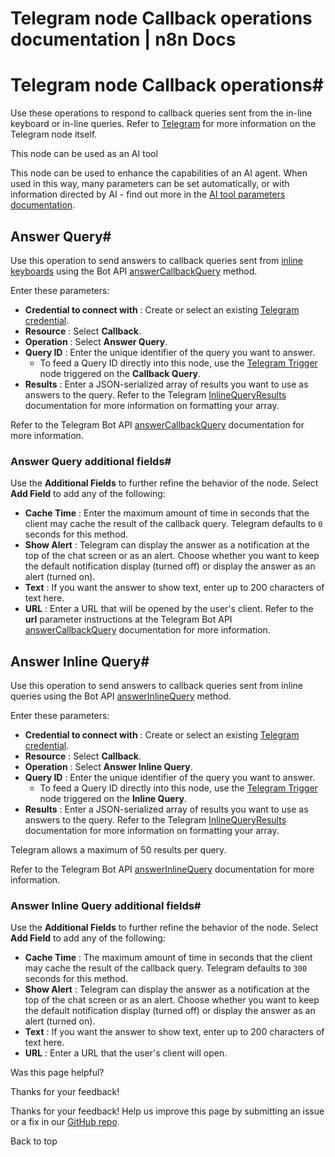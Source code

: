 # Telegram node Callback operations documentation | n8n Docs

[ ](https://github.com/n8n-io/n8n-docs/edit/main/docs/integrations/builtin/app-nodes/n8n-nodes-base.telegram/callback-operations.md "Edit this page")

# Telegram node Callback operations#

Use these operations to respond to callback queries sent from the in-line keyboard or in-line queries. Refer to [Telegram](../) for more information on the Telegram node itself.

This node can be used as an AI tool

This node can be used to enhance the capabilities of an AI agent. When used in this way, many parameters can be set automatically, or with information directed by AI - find out more in the [AI tool parameters documentation](../../../../../advanced-ai/examples/using-the-fromai-function/).

## Answer Query#

Use this operation to send answers to callback queries sent from [inline keyboards](https://core.telegram.org/bots/features#inline-keyboards) using the Bot API [answerCallbackQuery](https://core.telegram.org/bots/api#answercallbackquery) method.

Enter these parameters:

  * **Credential to connect with** : Create or select an existing [Telegram credential](../../../credentials/telegram/).
  * **Resource** : Select **Callback**.
  * **Operation** : Select **Answer Query**.
  * **Query ID** : Enter the unique identifier of the query you want to answer.
    * To feed a Query ID directly into this node, use the [Telegram Trigger](../../../trigger-nodes/n8n-nodes-base.telegramtrigger/) node triggered on the **Callback Query**.
  * **Results** : Enter a JSON-serialized array of results you want to use as answers to the query. Refer to the Telegram [InlineQueryResults](https://core.telegram.org/bots/api#inlinequeryresult) documentation for more information on formatting your array.

Refer to the Telegram Bot API [answerCallbackQuery](https://core.telegram.org/bots/api#answercallbackquery) documentation for more information.

### Answer Query additional fields#

Use the **Additional Fields** to further refine the behavior of the node. Select **Add Field** to add any of the following:

  * **Cache Time** : Enter the maximum amount of time in seconds that the client may cache the result of the callback query. Telegram defaults to `0` seconds for this method.
  * **Show Alert** : Telegram can display the answer as a notification at the top of the chat screen or as an alert. Choose whether you want to keep the default notification display (turned off) or display the answer as an alert (turned on).
  * **Text** : If you want the answer to show text, enter up to 200 characters of text here.
  * **URL** : Enter a URL that will be opened by the user's client. Refer to the **url** parameter instructions at the Telegram Bot API [answerCallbackQuery](https://core.telegram.org/bots/api#answercallbackquery) documentation for more information.

## Answer Inline Query#

Use this operation to send answers to callback queries sent from inline queries using the Bot API [answerInlineQuery](https://core.telegram.org/bots/api#answerinlinequery) method.

Enter these parameters:

  * **Credential to connect with** : Create or select an existing [Telegram credential](../../../credentials/telegram/).
  * **Resource** : Select **Callback**.
  * **Operation** : Select **Answer Inline Query**.
  * **Query ID** : Enter the unique identifier of the query you want to answer.
    * To feed a Query ID directly into this node, use the [Telegram Trigger](../../../trigger-nodes/n8n-nodes-base.telegramtrigger/) node triggered on the **Inline Query**.
  * **Results** : Enter a JSON-serialized array of results you want to use as answers to the query. Refer to the Telegram [InlineQueryResults](https://core.telegram.org/bots/api#inlinequeryresult) documentation for more information on formatting your array.

Telegram allows a maximum of 50 results per query.

Refer to the Telegram Bot API [answerInlineQuery](https://core.telegram.org/bots/api#answerinlinequery) documentation for more information.

### Answer Inline Query additional fields#

Use the **Additional Fields** to further refine the behavior of the node. Select **Add Field** to add any of the following:

  * **Cache Time** : The maximum amount of time in seconds that the client may cache the result of the callback query. Telegram defaults to `300` seconds for this method.
  * **Show Alert** : Telegram can display the answer as a notification at the top of the chat screen or as an alert. Choose whether you want to keep the default notification display (turned off) or display the answer as an alert (turned on).
  * **Text** : If you want the answer to show text, enter up to 200 characters of text here.
  * **URL** : Enter a URL that the user's client will open.

Was this page helpful? 

Thanks for your feedback! 

Thanks for your feedback! Help us improve this page by submitting an issue or a fix in our [GitHub repo](https://github.com/n8n-io/n8n-docs). 

Back to top